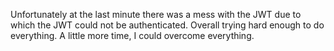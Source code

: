 Unfortunately at the last minute there was a mess with the JWT due to which the JWT could not be authenticated. Overall trying hard enough to do everything. A little more time, I could overcome everything.
